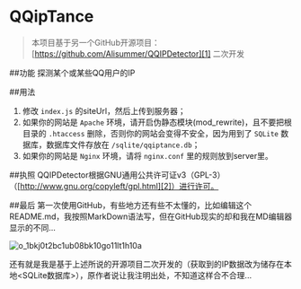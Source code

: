 # QQipTance
> 本项目基于另一个GitHub开源项目：[https://github.com/Alisummer/QQIPDetector][1] 二次开发


##功能
探测某个或某些QQ用户的IP


##用法
1. 修改 `index.js` 的siteUrl，然后上传到服务器；
2. 如果你的网站是 `Apache` 环境，请开启伪静态模块(mod_rewrite)，且不要把根目录的 `.htaccess` 删除，否则你的网站会变得不安全，因为用到了 `SQLite` 数据库，数据库文件存放在 `/sqlite/qqiptance.db`；
3. 如果你的网站是 `Nginx` 环境，请将 `nginx.conf` 里的规则放到server里。


##执照
QQIPDetector根据GNU通用公共许可证v3（GPL-3）（[http://www.gnu.org/copyleft/gpl.html][2]）进行许可。

##最后
第一次使用GitHub，有些地方还有些不太懂的，比如编辑这个README.md，我按照MarkDown语法写，但在GitHub现实的却和我在MD编辑器显示的不同...

![o_1bkj0t2bc1ub08bk10go11lt1h10a][3]

还有就是我是基于上述所说的开源项目二次开发的（获取到的IP数据改为储存在本地<SQLite数据库>），原作者说让我注明出处，不知道这样合不合理...


  [1]: https://github.com/Alisummer/QQIPDetector
  [2]: http://www.gnu.org/copyleft/gpl.html
  [3]: https://tc.image.52miku.cn/o_1bkj0t2bc1ub08bk10go11lt1h10a.png
